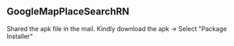 ## GoogleMapPlaceSearchRN

Shared the apk file in the mail. Kindly download the apk -> Select "Package Installer"